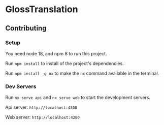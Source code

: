 # GlossTranslation

## Contributing

### Setup

You need node 18, and npm 8 to run this project.

Run `npm install` to install of the project's dependencies.

Run `npm install -g nx` to make the `nx` command available in the terminal.

### Dev Servers

Run `nx serve api` and `nx serve web` to start the development servers.

Api server: `http://localhost:4300`

Web server: `http://localhost:4200`
